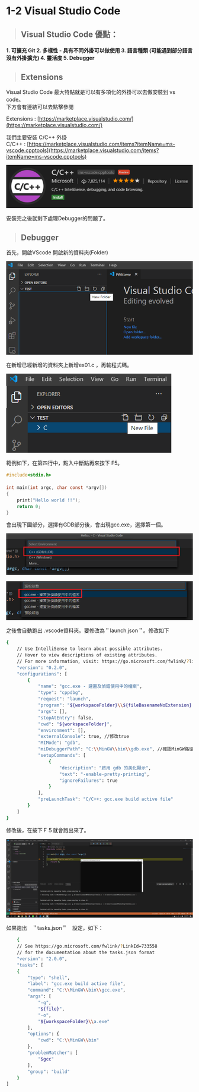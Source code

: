 # 1-2 Visual Studio Code

> ## Visual Studio Code 優點：

#### 1. 可擴充 Git 2. 多樣性 - 具有不同外掛可以做使用 3. 語言種類 \(可能遇到部分語言沒有外掛擴充\) 4. 靈活度 5. Debugger



## 

> ## Extensions

Visual Studio Code 最大特點就是可以有多項化的外掛可以去做安裝到 vs code。  
下方會有連結可以去點擊參閱

Extensions : [https://marketplace.visualstudio.com/](https://marketplace.visualstudio.com/)

我們主要安裝 C/C++ 外掛   
C/C++ : [https://marketplace.visualstudio.com/items?itemName=ms-vscode.cpptools](https://marketplace.visualstudio.com/items?itemName=ms-vscode.cpptools)

![](../.gitbook/assets/image%20%281%29.png)

安裝完之後就剩下處理Debugger的問題了。



## 

> ## Debugger

首先，開啟VScode 開啟新的資料夾\(Folder\)

![](../.gitbook/assets/image%20%282%29.png)



在新增已經新增的資料夾上新增ex01.c ，再輸程式碼。

![](../.gitbook/assets/image%20%283%29.png)

範例如下，在第四行中，點入中斷點再來按下 F5。

```c
#include<stdio.h>

int main(int argc, char const *argv[])
{
    print("Hello world !!");
    return 0;
}
```

會出現下圖部分，選擇有GDB部分後，會出現gcc.exe，選擇第一個。

![&#xFF11;&#xFF0E;&#x8A2D;&#x5B9A;&#xFF0D;&#xFF26;&#xFF15;&#x5F8C;&#x9078;&#x64C7;&#x7B2C;&#x4E00;&#x500B;&#x9078;&#x9805;](../.gitbook/assets/image%20%285%29.png)

![&#xFF12;&#xFF0E;&#x8A2D;&#x5B9A;&#xFF0D;&#x9078;&#x64C7;&#x7B2C;&#x4E00;&#x500B;&#x9078;&#x9805;](../.gitbook/assets/image%20%286%29.png)

之後會自動跑出 .vscode資料夾。要修改為＂launch.json＂。修改如下

```bash
{
    // Use IntelliSense to learn about possible attributes.
    // Hover to view descriptions of existing attributes.
    // For more information, visit: https://go.microsoft.com/fwlink/?linkid=830387
    "version": "0.2.0",
    "configurations": [
        {
            "name": "gcc.exe - 建置及偵錯使用中的檔案",
            "type": "cppdbg",
            "request": "launch",
            "program": "${workspaceFolder}\\${fileBasenameNoExtension}.exe", //修改成${workspaceFolder}
            "args": [],
            "stopAtEntry": false,
            "cwd": "${workspaceFolder}",
            "environment": [],
            "externalConsole": true, //修改true
            "MIMode": "gdb",
            "miDebuggerPath": "C:\\MinGW\\bin\\gdb.exe", //確認MinGW路徑
            "setupCommands": [
                {
                    "description": "啟用 gdb 的美化顯示",
                    "text": "-enable-pretty-printing",
                    "ignoreFailures": true
                }
            ],
            "preLaunchTask": "C/C++: gcc.exe build active file"
        }
    ]
}
```

修改後，在按下Ｆ５就會跑出來了。

![](../.gitbook/assets/image%20%287%29.png)

如果跑出　＂tasks.json＂　設定，如下：

```bash
    {
    // See https://go.microsoft.com/fwlink/?LinkId=733558 
    // for the documentation about the tasks.json format
    "version": "2.0.0",
    "tasks": [
    {
        "type": "shell",
        "label": "gcc.exe build active file",
        "command": "C:\\MinGW\\bin\\gcc.exe",
        "args": [
            "-g",
            "${file}",
            "-o",
            "${workspaceFolder}\\a.exe"
        ],
        "options": {
            "cwd": "C:\\MinGW\\bin"
        },
        "problemMatcher": [
            "$gcc"
        ],
        "group": "build"
    }
]
```



